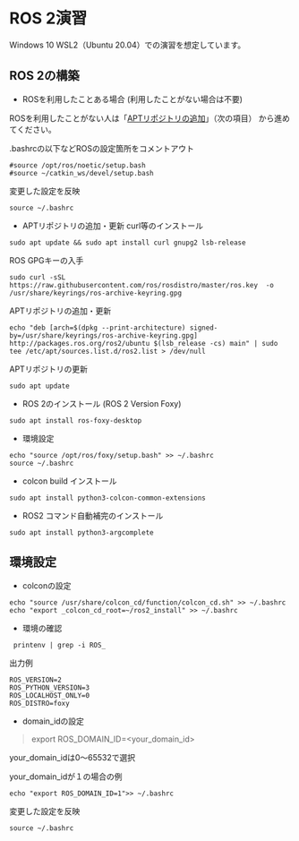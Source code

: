 # ROS 2演習

Windows 10 WSL2（Ubuntu 20.04）での演習を想定しています。

## ROS 2の構築

- ROSを利用したことある場合 (利用したことがない場合は不要)

ROSを利用したことがない人は「[APTリポジトリの追加](#aptリポジトリの追加)」（次の項目） から進めてください。

.bashrcの以下などROSの設定箇所をコメントアウト
```text
#source /opt/ros/noetic/setup.bash
#source ~/catkin_ws/devel/setup.bash
```
変更した設定を反映
```shell
source ~/.bashrc
```

- APTリポジトリの追加・更新
curl等のインストール
```shell
sudo apt update && sudo apt install curl gnupg2 lsb-release
```
ROS GPGキーの入手
```shell
sudo curl -sSL https://raw.githubusercontent.com/ros/rosdistro/master/ros.key  -o /usr/share/keyrings/ros-archive-keyring.gpg
```

APTリポジトリの追加・更新
```shell
echo "deb [arch=$(dpkg --print-architecture) signed-by=/usr/share/keyrings/ros-archive-keyring.gpg] http://packages.ros.org/ros2/ubuntu $(lsb_release -cs) main" | sudo tee /etc/apt/sources.list.d/ros2.list > /dev/null
```

APTリポジトリの更新
```shell
sudo apt update
```

- ROS 2のインストール (ROS 2 Version Foxy)

```shell
sudo apt install ros-foxy-desktop
```

- 環境設定
```shell
echo "source /opt/ros/foxy/setup.bash" >> ~/.bashrc
source ~/.bashrc
```

- colcon build インストール
```shell
sudo apt install python3-colcon-common-extensions
```

- ROS2 コマンド自動補完のインストール
```shell
sudo apt install python3-argcomplete
```

## 環境設定

- colconの設定
```shell
echo "source /usr/share/colcon_cd/function/colcon_cd.sh" >> ~/.bashrc
echo "export _colcon_cd_root=~/ros2_install" >> ~/.bashrc
```

- 環境の確認
```shell
 printenv | grep -i ROS_
```

出力例
```
ROS_VERSION=2  
ROS_PYTHON_VERSION=3 
ROS_LOCALHOST_ONLY=0 
ROS_DISTRO=foxy 
```

- domain_idの設定

> export ROS_DOMAIN_ID=<your_domain_id>

your_domain_idは0～65532で選択

your_domain_idが１の場合の例
```
echo "export ROS_DOMAIN_ID=1">> ~/.bashrc
```

変更した設定を反映
```shell
source ~/.bashrc
```


